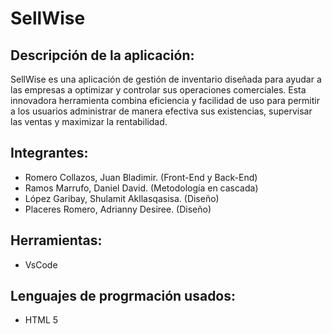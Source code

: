 # SellWise

## Descripción de la aplicación:

SellWise es una aplicación de gestión de inventario diseñada para ayudar a las empresas a optimizar y controlar sus operaciones comerciales. Esta innovadora herramienta combina eficiencia y facilidad de uso para permitir a los usuarios administrar de manera efectiva sus existencias, supervisar las ventas y maximizar la rentabilidad.

## Integrantes:

* Romero Collazos, Juan Bladimir. (Front-End y Back-End)
* Ramos Marrufo, Daniel David. (Metodología en cascada)
*	López Garibay, Shulamit Akllasqasisa. (Diseño)
*	Placeres Romero, Adrianny Desiree. (Diseño)

## Herramientas:

* VsCode

## Lenguajes de progrmación usados:

* HTML 5